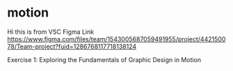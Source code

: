 # motion

Hi this is from VSC
Figma Link
https://www.figma.com/files/team/1543005687059491955/project/442150078/Team-project?fuid=1286768117718138124

Exercise 1: Exploring the Fundamentals of Graphic Design in Motion

